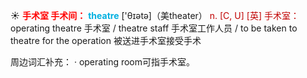 ☀ <font color="red">**手术室 手术间：**</font>
<font color="sky blue">**theatre**</font> ['θɪətə]（美theater）
<font color="#c00000">n. [C, U] [英] 手术室：</font>operating theatre 手术室 / theatre staff 手术室工作人员 / to be taken to theatre for the operation 被送进手术室接受手术

周边词汇补充：
· operating room可指手术室。

